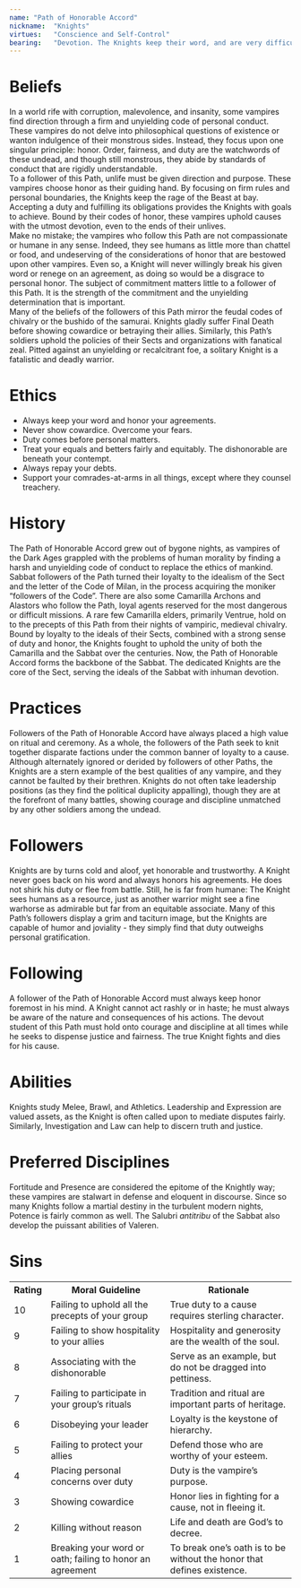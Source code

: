 ```yaml
---
name: "Path of Honorable Accord"
nickname:  "Knights"
virtues:   "Conscience and Self-Control"
bearing:   "Devotion. The Knights keep their word, and are very difficult to sway from their duty. The bearing modifier affects rolls to resist attempts to manipulate or force them to go against their given purpose."
---
```


# Beliefs
In a world rife with corruption, malevolence, and insanity, some vampires find direction through a firm and unyielding code of personal conduct. These vampires do not delve into philosophical questions of existence or wanton indulgence of their monstrous sides. Instead, they focus upon one singular principle: honor. Order, fairness, and duty are the watchwords of these undead, and though still monstrous, they abide by standards of conduct that are rigidly understandable.<br>To a follower of this Path, unlife must be given direction and purpose. These vampires choose honor as their guiding hand. By focusing on firm rules and personal boundaries, the Knights keep the rage of the Beast at bay. Accepting a duty and fulfilling its obligations provides the Knights with goals to achieve. Bound by their codes of honor, these vampires uphold causes with the utmost devotion, even to the ends of their unlives.<br>Make no mistake; the vampires who follow this Path are not compassionate or humane in any sense. Indeed, they see humans as little more than chattel or food, and undeserving of the considerations of honor that are bestowed upon other vampires. Even so, a Knight will never willingly break his given word or renege on an agreement, as doing so would be a disgrace to personal honor. The subject of commitment matters little to a follower of this Path. It is the strength of the commitment and the unyielding determination that is important.<br>Many of the beliefs of the followers of this Path mirror the feudal codes of chivalry or the bushido of the samurai. Knights gladly suffer Final Death before showing cowardice or betraying their allies. Similarly, this Path’s soldiers uphold the policies of their Sects and organizations with fanatical zeal. Pitted against an unyielding or recalcitrant foe, a solitary Knight is a fatalistic and deadly warrior.

# Ethics
<ul><li>Always keep your word and honor your agreements.</li><li>Never show cowardice. Overcome your fears.</li><li>Duty comes before personal matters.</li><li>Treat your equals and betters fairly and equitably. The dishonorable are beneath your contempt.</li><li>Always repay your debts.</li><li>Support your comrades-at-arms in all things, except where they counsel treachery.</li></ul>

# History
The Path of Honorable Accord grew out of bygone nights, as vampires of the Dark Ages grappled with the problems of human morality by finding a harsh and unyielding code of conduct to replace the ethics of mankind. Sabbat followers of the Path turned their loyalty to the idealism of the Sect and the letter of the Code of Milan, in the process acquiring the moniker “followers of the Code”. There are also some Camarilla Archons and Alastors who follow the Path, loyal agents reserved for the most dangerous or difficult missions. A rare few Camarilla elders, primarily Ventrue, hold on to the precepts of this Path from their nights of vampiric, medieval chivalry.<br>Bound by loyalty to the ideals of their Sects, combined with a strong sense of duty and honor, the Knights fought to uphold the unity of both the Camarilla and the Sabbat over the centuries. Now, the Path of Honorable Accord forms the backbone of the Sabbat. The dedicated Knights are the core of the Sect, serving the ideals of the Sabbat with inhuman devotion.

# Practices
Followers of the Path of Honorable Accord have always placed a high value on ritual and ceremony. As a whole, the followers of the Path seek to knit together disparate factions under the common banner of loyalty to a cause. Although alternately ignored or derided by followers of other Paths, the Knights are a stern example of the best qualities of any vampire, and they cannot be faulted by their brethren. Knights do not often take leadership positions (as they find the political duplicity appalling), though they are at the forefront of many battles, showing courage and discipline unmatched by any other soldiers among the undead.

# Followers
Knights are by turns cold and aloof, yet honorable and trustworthy. A Knight never goes back on his word and always honors his agreements. He does not shirk his duty or flee from battle. Still, he is far from humane: The Knight sees humans as a resource, just as another warrior might see a fine warhorse as admirable but far from an equitable associate. Many of this Path’s followers display a grim and taciturn image, but the Knights are capable of humor and joviality - they simply find that duty outweighs personal gratification.

# Following
A follower of the Path of Honorable Accord must always keep honor foremost in his mind. A Knight cannot act rashly or in haste; he must always be aware of the nature and consequences of his actions. The devout student of this Path must hold onto courage and discipline at all times while he seeks to dispense justice and fairness. The true Knight fights and dies for his cause.

# Abilities
Knights study Melee, Brawl, and Athletics. Leadership and Expression are valued assets, as the Knight is often called upon to mediate disputes fairly. Similarly, Investigation and Law can help to discern truth and justice.

# Preferred Disciplines
Fortitude and Presence are considered the epitome of the Knightly way; these vampires are stalwart in defense and eloquent in discourse. Since so many Knights follow a martial destiny in the turbulent modern nights, Potence is fairly common as well. The Salubri <i>antitribu</i> of the Sabbat also develop the puissant abilities of Valeren.

# Sins
<table><tr><th>Rating</th><th>Moral Guideline</th><th>Rationale</th></tr><tr><td>10</td><td>Failing to uphold all the precepts of your group</td><td>True duty to a cause requires sterling character.</td></tr><tr><td>9</td><td>Failing to show hospitality to your allies</td><td>Hospitality and generosity are the wealth of the soul.</td></tr><tr><td>8</td><td>Associating with the dishonorable</td><td>Serve as an example, but do not be dragged into pettiness.</td></tr><tr><td>7</td><td>Failing to participate in your group’s rituals</td><td>Tradition and ritual are important parts of heritage.</td></tr><tr><td>6</td><td>Disobeying your leader</td><td>Loyalty is the keystone of hierarchy.</td></tr><tr><td>5</td><td>Failing to protect your allies</td><td>Defend those who are worthy of your esteem.</td></tr><tr><td>4</td><td>Placing personal concerns over duty</td><td>Duty is the vampire’s purpose.</td></tr><tr><td>3</td><td>Showing cowardice</td><td>Honor lies in fighting for a cause, not in fleeing it.</td></tr><tr><td>2</td><td>Killing without reason</td><td>Life and death are God’s to decree.</td></tr><tr><td>1</td><td>Breaking your word or oath; failing to  honor an agreement</td><td>To break one’s oath is to be without the honor that defines existence.</td></tr></table>
